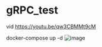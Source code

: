 # gRPC_test

vid https://youtu.be/qw3CBMMt9cM

docker-compose up -d
![image](https://github.com/user-attachments/assets/6d6a4967-1abb-4c68-aa84-9645dcf13444)
